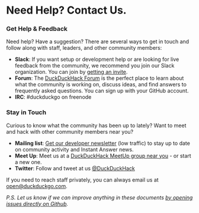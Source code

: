 # Need Help? Contact Us.

### Get Help & Feedback

Need help? Have a suggestion? There are several ways to get in touch and follow along with staff, leaders, and other community members: 

- **Slack**: If you want setup or development help or are looking for live feedback from the community, we recommend you join our Slack organization. You can join by [getting an invite](https://quackslack.herokuapp.com/).
- **Forum**: The [DuckDuckHack Forum](https://forum.duckduckhack.com/) is the perfect place to learn about what the community is working on, discuss ideas, and find answers to frequently asked questions. You can sign up with your GitHub account.
- **IRC**: #duckduckgo on freenode

### Stay in Touch

Curious to know what the community has been up to lately? Want to meet and hack with other community members near you?

- **Mailing list**: [Get our developer newsletter](https://www.listbox.com/subscribe/?list_id=197814) (low traffic) to stay up to date on community activity and Instant Answer news. 
- **Meet Up**: Meet us at a [DuckDuckHack MeetUp group near you](http://www.meetup.com/pro/duckduckgo/) - or start a new one.
- **Twitter**: Follow and tweet at us [@DuckDuckHack](https://twitter.com/duckduckhack)


If you need to reach staff privately, you can always email us at [open@duckduckgo.com](mailto:open@duckduckgo.com).


*P.S. Let us know if we can improve anything in these documents [by opening issues directly on Github]( https://github.com/duckduckgo/duckduckhack-docs/issues/new).*

